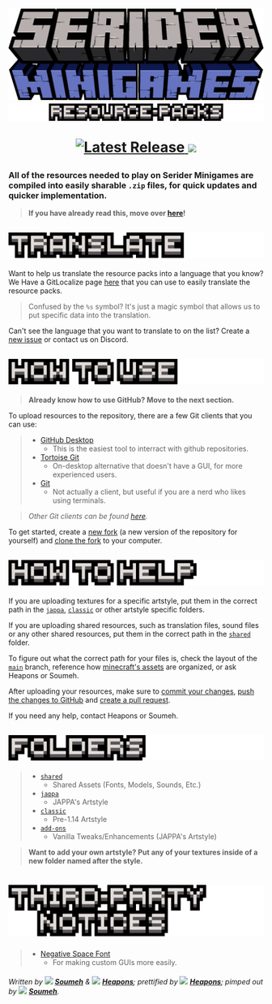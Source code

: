 <h1>
  <p align="center">
    <img alt="Serider Minigames" src="serider_minigames.png"></img>
    <img alt="Resource-Packs" src="resource-packs.png"></img>
  </p>

  <p align="center">
    <a href="https://github.com/Serider-Minigames/Resource-Packs/releases/latest">
      <img alt="Latest Release" src="https://img.shields.io/github/v/release/Serider-Minigames/Resource-Packs?include_prereleases">
    </a>
    <a href="https://gitlocalize.com/repo/6274">
      <img src="https://gitlocalize.com/repo/6274/whole_project/badge.svg" />
    </a>
  </p>
</h1>

### All of the resources needed to play on **Serider Minigames** are compiled into easily sharable `.zip` files, for quick updates and quicker implementation.

> **If you have already read this, move over [here](READMETOO.md "Work In Progress")!**

## ![Translate](translate.png "Translate")

Want to help us translate the resource packs into a language that you know?
We Have a GitLocalize page [here](https://gitlocalize.com/repo/6274) that you can use to easily translate the resource packs.

> Confused by the `%s` symbol? It's just a magic symbol that allows us to put specific data into the translation.

Can't see the language that you want to translate to on the list? Create a [new issue](https://github.com/Serider-Minigames/Resource-Packs/issues/new?assignees=&labels=Translation+Request&template=translation-request.md&title=Add+%28language%29+as+a+new+language) or contact us on Discord.

## ![How to Use](how_to_use.png "How to Use")

> **Already know how to use GitHub? Move to the next section.**

To upload resources to the repository, there are a few Git clients that you can use:

> - [GitHub Desktop](https://desktop.github.com/ "Official Website")
>   - This is the easiest tool to interract with github repositories.
> - [Tortoise Git](https://tortoisegit.org/ "Official Website")
>   - On-desktop alternative that doesn't have a GUI, for more experienced users.
> - [Git](https://git-scm.com/ "Official Website")
>   - Not actually a client, but useful if you are a nerd who likes using terminals.

> *Other Git clients can be found [here](https://git-scm.com/downloads/guis).*

To get started, create a [new fork](https://github.com/Serider-Minigames/Resource-Packs/fork) (a new version of the repository for yourself) and [clone the fork](https://docs.github.com/en/github/creating-cloning-and-archiving-repositories/cloning-a-repository-from-github/cloning-a-repository) to your computer.

## ![How to Help](how_to_help.png "How to Help")

If you are uploading textures for a specific artstyle, put them in the correct path in the [`jappa`](https://github.com/Serider-Minigames/Resource-Packs/tree/main/jappa), [`classic`](https://github.com/Serider-Minigames/Resource-Packs/tree/main/classic) or other artstyle specific folders.

If you are uploading shared resources, such as translation files, sound files or any other shared resources, put them in the correct path in the [`shared`](https://github.com/Serider-Minigames/Resource-Packs/tree/main/shared") folder.

To figure out what the correct path for your files is, check the layout of the [`main`](https://github.com/Serider-Minigames/Resource-Packs/tree/main) branch, reference how [minecraft's assets](https://minecraft.fandom.com/wiki/Tutorials/Custom_texture_packs#Extraction) are organized, or ask Heapons or Soumeh.

After uploading your resources, make sure to [commit your changes](https://docs.github.com/en/desktop/contributing-and-collaborating-using-github-desktop/making-changes-in-a-branch/committing-and-reviewing-changes-to-your-project), [push the changes to GitHub](https://docs.github.com/en/desktop/contributing-and-collaborating-using-github-desktop/making-changes-in-a-branch/pushing-changes-to-github) and [create a pull request](https://docs.github.com/en/desktop/contributing-and-collaborating-using-github-desktop/working-with-your-remote-repository-on-github-or-github-enterprise/creating-an-issue-or-pull-request#creating-a-pull-request).

If you need any help, contact Heapons or Soumeh.

## ![Folders](folders.png "Folders")

> - [`shared`](https://github.com/Serider-Minigames/Resource-Packs/tree/main/shared)
>   - Shared Assets (Fonts, Models, Sounds, Etc.)
> - [`jappa`](https://github.com/Serider-Minigames/Resource-Packs/tree/main/jappa)
>   - JAPPA's Artstyle
> - [`classic`](https://github.com/Serider-Minigames/Resource-Packs/tree/main/classic)
>   - Pre-1.14 Artstyle
> - [`add-ons`](https://github.com/Serider-Minigames/Resource-Packs/tree/main/add-ons)
>   - Vanilla Tweaks/Enhancements (JAPPA's Artstyle)

> **Want to add your own artstyle? Put any of your textures inside of a new folder named after the style.**

# ![Third-Party Notices](third-party_notices.png "Third-Party Notices")

> - [Negative Space Font](https://github.com/AmberWat/NegativeSpaceFont)
>   - For making custom GUIs more easily.

###### Written by ![](https://minotar.net/helm/Soumeh/16) [**Soumeh**](https://github.com/Soumeh) & ![](https://minotar.net/helm/Heapons/16) [**Heapons**](https://github.com/Heapons); prettified by ![](https://minotar.net/helm/Heapons/16) [**Heapons**](https://github.com/Heapons); pimped out by ![](https://minotar.net/helm/Soumeh/16) [**Soumeh**](https://github.com/Soumeh).
